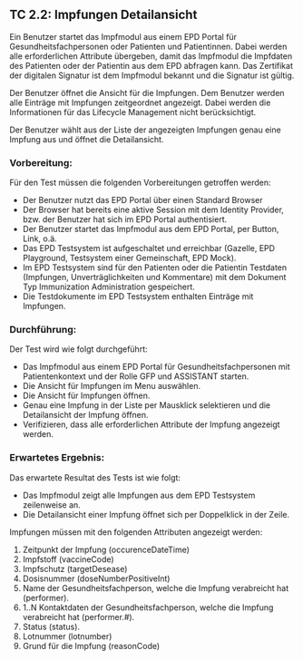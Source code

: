 ## TC 2.2: Impfungen Detailansicht

Ein Benutzer startet das Impfmodul aus einem EPD Portal für Gesundheitsfachpersonen oder Patienten und Patientinnen.  Dabei werden alle erforderlichen Attribute übergeben, damit das Impfmodul die Impfdaten des Patienten oder der Patientin aus dem EPD abfragen kann. Das Zertifikat der digitalen Signatur ist dem Impfmodul bekannt und die Signatur ist gültig.

Der Benutzer öffnet die Ansicht für die Impfungen. Dem Benutzer werden alle Einträge mit Impfungen zeitgeordnet angezeigt. Dabei werden die Informationen für das Lifecycle Management nicht berücksichtigt.

Der Benutzer wählt aus der Liste der angezeigten Impfungen genau eine Impfung aus und öffnet die Detailansicht.


### Vorbereitung:
Für den Test müssen die folgenden Vorbereitungen getroffen werden:
- Der Benutzer nutzt das EPD Portal über einen Standard Browser
- Der Browser hat bereits eine aktive Session mit dem Identity Provider, bzw. der Benutzer hat sich im EPD Portal authentisiert.
- Der Benutzer startet das Impfmodul aus dem EPD Portal, per Button, Link, o.ä.  
- Das EPD Testsystem ist aufgeschaltet und erreichbar (Gazelle, EPD Playground, Testsystem einer Gemeinschaft, EPD Mock).
- Im EPD Testsystem sind für den Patienten oder die Patientin Testdaten (Impfungen, Unverträglichkeiten und Kommentare) mit dem Dokument Typ Immunization Administration gespeichert.
- Die Testdokumente im EPD Testsystem enthalten Einträge mit Impfungen.


### Durchführung:
Der Test wird wie folgt durchgeführt:
- Das Impfmodul aus einem EPD Portal für Gesundheitsfachpersonen mit Patientenkontext und der Rolle GFP und ASSISTANT starten.
- Die Ansicht für Impfungen im Menu auswählen.
- Die Ansicht für Impfungen öffnen.
- Genau eine Impfung in der Liste per Mausklick selektieren und die Detailansicht der Impfung öffnen.
- Verifizieren, dass alle erforderlichen Attribute der Impfung angezeigt werden.

### Erwartetes Ergebnis:

Das erwartete Resultat des Tests ist wie folgt:
- Das Impfmodul zeigt alle Impfungen aus dem EPD Testsystem zeilenweise an.
- Die Detailansicht einer Impfung öffnet sich per Doppelklick in der Zeile.

Impfungen müssen mit den folgenden Attributen angezeigt werden:
1.	Zeitpunkt der Impfung (occurenceDateTime)
2.	Impfstoff (vaccineCode)
3.	Impfschutz (targetDesease)
4.	Dosisnummer (doseNumberPositiveInt)
5.	Name der Gesundheitsfachperson, welche die Impfung verabreicht hat (performer).
6.	1..N Kontaktdaten der Gesundheitsfachperson,  welche die Impfung verabreicht hat (performer.#).
7.	Status (status).
8.	Lotnummer (lotnumber)
9.	Grund für die Impfung (reasonCode)
